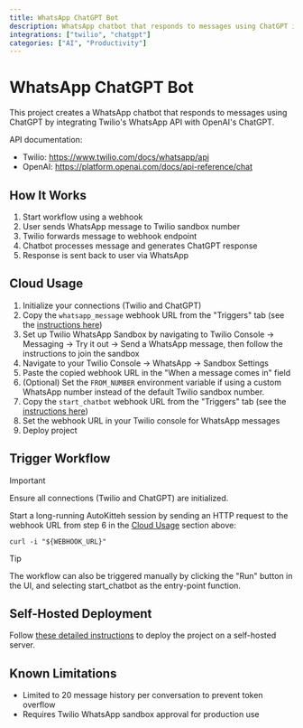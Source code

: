 ```yaml
---
title: WhatsApp ChatGPT Bot
description: WhatsApp chatbot that responds to messages using ChatGPT intelligence
integrations: ["twilio", "chatgpt"]
categories: ["AI", "Productivity"]
---
```


# WhatsApp ChatGPT Bot

This project creates a WhatsApp chatbot that responds to messages using ChatGPT by integrating Twilio's WhatsApp API with OpenAI's ChatGPT.

API documentation:

- Twilio: https://www.twilio.com/docs/whatsapp/api
- OpenAI: https://platform.openai.com/docs/api-reference/chat

## How It Works

1. Start workflow using a webhook
2. User sends WhatsApp message to Twilio sandbox number
3. Twilio forwards message to webhook endpoint
4. Chatbot processes message and generates ChatGPT response
5. Response is sent back to user via WhatsApp

## Cloud Usage

1. Initialize your connections (Twilio and ChatGPT)
2. Copy the `whatsapp_message` webhook URL from the "Triggers" tab (see the [instructions here](https://docs.autokitteh.com/get_started/deployment#webhook-urls))
3. Set up Twilio WhatsApp Sandbox by navigating to Twilio Console → Messaging → Try it out → Send a WhatsApp message, then follow the instructions to join the sandbox
4. Navigate to your Twilio Console → WhatsApp → Sandbox Settings
5. Paste the copied webhook URL in the "When a message comes in" field
6. (Optional) Set the `FROM_NUMBER` environment variable if using a custom WhatsApp number instead of the default Twilio sandbox number.
7. Copy the `start_chatbot` webhook URL from the "Triggers" tab (see the [instructions here](https://docs.autokitteh.com/get_started/deployment#webhook-urls))
8. Set the webhook URL in your Twilio console for WhatsApp messages
9. Deploy project

## Trigger Workflow

> [!IMPORTANT]
> Ensure all connections (Twilio and ChatGPT) are initialized.

Start a long-running AutoKitteh session by sending an HTTP request to the webhook URL from step 6 in the [Cloud Usage](#cloud-usage) section above:

```shell
curl -i "${WEBHOOK_URL}"
```

> [!TIP]
> The workflow can also be triggered manually by clicking the "Run" button in the UI, and selecting start_chatbot as the entry-point function.

## Self-Hosted Deployment

Follow [these detailed instructions](https://docs.autokitteh.com/get_started/deployment) to deploy the project on a self-hosted server.

## Known Limitations

- Limited to 20 message history per conversation to prevent token overflow
- Requires Twilio WhatsApp sandbox approval for production use
